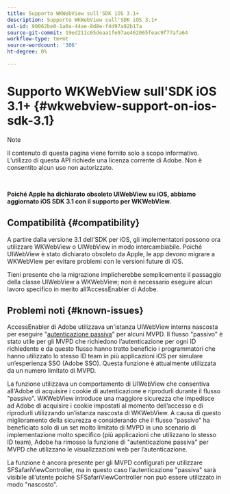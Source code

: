 ```yaml
---
title: Supporto WKWebView sull'SDK iOS 3.1+
description: Supporto WKWebView sull'SDK iOS 3.1+
exl-id: 90062be0-1a0a-44ae-8d8e-f4d97a92b17a
source-git-commit: 19ed211c65deaa1fe97ae462065feac9f77afa64
workflow-type: tm+mt
source-wordcount: '306'
ht-degree: 0%

---
```


# Supporto WKWebView sull&#39;SDK iOS 3.1+ {#wkwebview-support-on-ios-sdk-3.1}

>[!NOTE]
>
>Il contenuto di questa pagina viene fornito solo a scopo informativo. L’utilizzo di questa API richiede una licenza corrente di Adobe. Non è consentito alcun uso non autorizzato.

</br>

**Poiché Apple ha dichiarato obsoleto UIWebView su iOS, abbiamo aggiornato iOS SDK 3.1 con il supporto per WKWebView.**

## Compatibilità {#compatibility}

A partire dalla versione 3.1 dell&#39;SDK per iOS, gli implementatori possono ora utilizzare WKWebView o UIWebView in modo intercambiabile. Poiché UIWebView è stato dichiarato obsoleto da Apple, le app devono migrare a WKWebView per evitare problemi con le versioni future di iOS.

Tieni presente che la migrazione implicherebbe semplicemente il passaggio della classe UIWebView a WKWebView; non è necessario eseguire alcun lavoro specifico in merito all’AccessEnabler di Adobe.

## Problemi noti {#known-issues}

AccessEnabler di Adobe utilizzava un&#39;istanza UIWebView interna nascosta per eseguire &quot;[autenticazione passiva](/help/authentication/sso-passive-authn.md)&quot; per alcuni MVPD. Il flusso &quot;passivo&quot; è stato utile per gli MVPD che richiedono l’autenticazione per ogni ID richiedente e da questo flusso hanno tratto beneficio i programmatori che hanno utilizzato lo stesso ID team in più applicazioni iOS per simulare un’esperienza SSO (Adobe SSO). Questa funzione è attualmente utilizzata da un numero limitato di MVPD.

La funzione utilizzava un comportamento di UIWebView che consentiva all&#39;Adobe di acquisire i cookie di autenticazione e riprodurli durante il flusso &quot;passivo&quot;. WKWebView introduce una maggiore sicurezza che impedisce ad Adobe di acquisire i cookie impostati al momento dell’accesso e di riprodurli utilizzando un’istanza nascosta di WKWebView. A causa di questo miglioramento della sicurezza e considerando che il flusso &quot;passivo&quot; ha beneficiato solo di un set molto limitato di MVPD in uno scenario di implementazione molto specifico (più applicazioni che utilizzano lo stesso ID team), Adobe ha rimosso la funzione di &quot;autenticazione passiva&quot; per MVPD che utilizzano le visualizzazioni web per l’autenticazione.

La funzione è ancora presente per gli MVPD configurati per utilizzare SFSafariViewController, ma in questo caso l’autenticazione &quot;passiva&quot; sarà visibile all’utente poiché SFSafariViewController non può essere utilizzato in modo &quot;nascosto&quot;.

